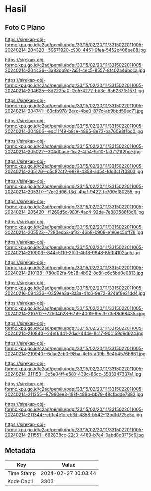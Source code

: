 # Hasil

## Foto C Plano

https://sirekap-obj-formc.kpu.go.id/c2ad/pemilu/pdpr/33/15/02/20/11/3315022011005-20240214-204320--59671920-c938-4451-9fea-5452c406be08.jpg

https://sirekap-obj-formc.kpu.go.id/c2ad/pemilu/pdpr/33/15/02/20/11/3315022011005-20240214-204436--3a83db9d-2a5f-4ec5-8557-8f402a46bcca.jpg

https://sirekap-obj-formc.kpu.go.id/c2ad/pemilu/pdpr/33/15/02/20/11/3315022011005-20240214-204625--8d223ba0-f2c5-4272-bb3e-856237f51571.jpg

https://sirekap-obj-formc.kpu.go.id/c2ad/pemilu/pdpr/33/15/02/20/11/3315022011005-20240214-204741--60cfb978-2ecc-4be0-877c-ab9bbd59ec71.jpg

https://sirekap-obj-formc.kpu.go.id/c2ad/pemilu/pdpr/33/15/02/20/11/3315022011005-20240214-204906--edc11f49-b8ce-4895-8e72-ba76098f1bc0.jpg

https://sirekap-obj-formc.kpu.go.id/c2ad/pemilu/pdpr/33/15/02/20/11/3315022011005-20240214-205022--304d0ace-1da2-4fa4-9c10-1a37171f2bce.jpg

https://sirekap-obj-formc.kpu.go.id/c2ad/pemilu/pdpr/33/15/02/20/11/3315022011005-20240214-205126--d5c824f2-e929-4358-ad54-fdd3cf7f0803.jpg

https://sirekap-obj-formc.kpu.go.id/c2ad/pemilu/pdpr/33/15/02/20/11/3315022011005-20240214-205317--17ec2d06-f3cf-4baf-9422-fc700ef80255.jpg

https://sirekap-obj-formc.kpu.go.id/c2ad/pemilu/pdpr/33/15/02/20/11/3315022011005-20240214-205420--f1269d5c-980f-4ac4-92de-7e883586f8d6.jpg

https://sirekap-obj-formc.kpu.go.id/c2ad/pemilu/pdpr/33/15/02/20/11/3315022011005-20240214-205523--7280ecb3-af32-46b8-b908-e1e6ec5bff78.jpg

https://sirekap-obj-formc.kpu.go.id/c2ad/pemilu/pdpr/33/15/02/20/11/3315022011005-20240214-210003--844c5110-2f00-4b18-9848-85fff4102ad5.jpg

https://sirekap-obj-formc.kpu.go.id/c2ad/pemilu/pdpr/33/15/02/20/11/3315022011005-20240214-210138--780d02fa-9b28-4b92-8c8f-c6c5bd0e0813.jpg

https://sirekap-obj-formc.kpu.go.id/c2ad/pemilu/pdpr/33/15/02/20/11/3315022011005-20240216-094336--0359ea3a-833a-41c6-9e72-924ef8e21dd4.jpg

https://sirekap-obj-formc.kpu.go.id/c2ad/pemilu/pdpr/33/15/02/20/11/3315022011005-20240214-210702--72504b28-67a9-4009-9ec3-73ef8d68435a.jpg

https://sirekap-obj-formc.kpu.go.id/c2ad/pemilu/pdpr/33/15/02/20/11/3315022011005-20240214-210840--24ef6441-2dad-444e-8c17-90c159ded624.jpg

https://sirekap-obj-formc.kpu.go.id/c2ad/pemilu/pdpr/33/15/02/20/11/3315022011005-20240214-210940--6dac2cb0-98ba-4ef5-a09b-8e4b4576b661.jpg

https://sirekap-obj-formc.kpu.go.id/c2ad/pemilu/pdpr/33/15/02/20/11/3315022011005-20240214-211153--3c5e04ff-e583-439c-86cc-3583247337a1.jpg

https://sirekap-obj-formc.kpu.go.id/c2ad/pemilu/pdpr/33/15/02/20/11/3315022011005-20240214-211255--87980ee3-198f-489b-bb79-48cfbdde7882.jpg

https://sirekap-obj-formc.kpu.go.id/c2ad/pemilu/pdpr/33/15/02/20/11/3315022011005-20240214-211344--cb1c4e1c-eb3d-4858-b542-12bdfd725e5c.jpg

https://sirekap-obj-formc.kpu.go.id/c2ad/pemilu/pdpr/33/15/02/20/11/3315022011005-20240214-211551--662838cc-22c3-4469-b7e4-0abd8d3715c6.jpg


## Metadata

| Key        | Value               |
| ---------- | ------------------- |
| Time Stamp | 2024-02-27 00:03:44 |
| Kode Dapil | 3303                |



